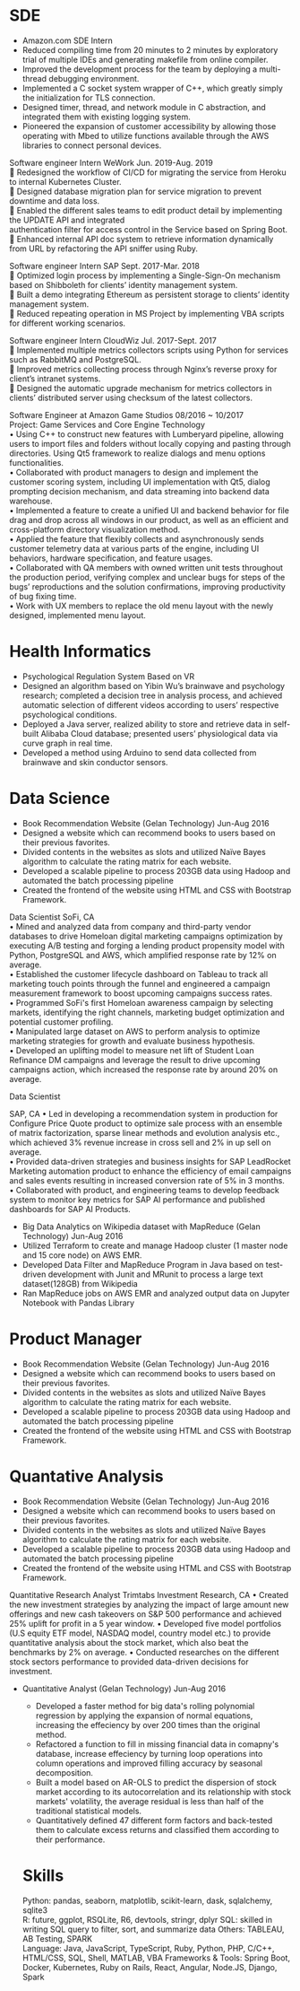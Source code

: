 



# SDE

* Amazon.com                                  SDE Intern
 * Reduced compiling time from 20 minutes to 2 minutes by exploratory trial of multiple IDEs and generating makefile
   from online compiler.
 * Improved the development process for the team by deploying a multi-thread debugging environment.
 * Implemented a C socket system wrapper of C++, which greatly simply the initialization for TLS connection.
 * Designed timer, thread, and network module in C abstraction, and integrated them with existing logging system.  
 * Pioneered the expansion of customer accessibility by allowing those operating with Mbed to utilize functions
    available through the AWS libraries to connect personal devices.
  
 Software engineer Intern WeWork Jun. 2019-Aug. 2019   
 Redesigned the workflow of CI/CD for migrating the service from Heroku to internal Kubernetes Cluster.   
 Designed database migration plan for service migration to prevent downtime and data loss.   
 Enabled the different sales teams to edit product detail by implementing the UPDATE API and integrated   
authentication filter for access control in the Service based on Spring Boot.   
 Enhanced internal API doc system to retrieve information dynamically from URL by refactoring the API sniffer
using Ruby.     


Software engineer Intern SAP Sept. 2017-Mar. 2018   
 Optimized login process by implementing a Single-Sign-On mechanism based on Shibboleth for clients’ identity
management system.   
 Built a demo integrating Ethereum as persistent storage to clients’ identity management system.   
 Reduced repeating operation in MS Project by implementing VBA scripts for different working scenarios.   
 
 Software engineer Intern CloudWiz Jul. 2017-Sept. 2017   
 Implemented multiple metrics collectors scripts using Python for services such as RabbitMQ and PostgreSQL.   
 Improved metrics collecting process through Nginx’s reverse proxy for client’s intranet systems.   
 Designed the automatic upgrade mechanism for metrics collectors in clients’ distributed server using
checksum of the latest collectors.   

Software Engineer at Amazon Game Studios 08/2016 ~ 10/2017   
Project: Game Services and Core Engine Technology   
• Using C++ to construct new features with Lumberyard pipeline, allowing users to import files and folders without locally copying and pasting through directories. Using Qt5 framework to realize dialogs and menu options functionalities.   
• Collaborated with product managers to design and implement the customer scoring system, including UI implementation with Qt5, dialog   
prompting decision mechanism, and data streaming into backend data warehouse.   
• Implemented a feature to create a unified UI and backend behavior for file drag and drop across all windows in our product, as well as an efficient and cross-platform directory visualization method.   
• Applied the feature that flexibly collects and asynchronously sends customer telemetry data at various parts of the engine, including UI behaviors, hardware specification, and feature usages.   
• Collaborated with QA members with owned written unit tests throughout the production period, verifying complex and unclear bugs for steps of the bugs’ reproductions and the solution confirmations, improving productivity of bug fixing time.   
• Work with UX members to replace the old menu layout with the newly designed, implemented menu layout.   


# Health Informatics

* Psychological Regulation System Based on VR
 * Designed an algorithm based on Yibin Wu’s brainwave and psychology research; completed a decision tree in
   analysis process, and achieved automatic selection of different videos according to users’ respective psychological
   conditions.
 * Deployed a Java server, realized ability to store and retrieve data in self-built Alibaba Cloud database; presented
   users’ physiological data via curve graph in real time.
 * Developed a method using Arduino to send data collected from brainwave and skin conductor sensors.

  
  
  
  
  
  
  
  
  
  # Data Science
  
  * Book Recommendation Website                                   (Gelan Technology)  Jun-Aug 2016
  * Designed a website which can recommend books to users based on their previous favorites.
  * Divided contents in the websites as slots and utilized Naïve Bayes algorithm to calculate the rating matrix for each website. 
  * Developed a scalable pipeline to process 203GB data using Hadoop and automated the batch processing pipeline
  * Created the frontend of the website using HTML and CSS with Bootstrap Framework.  
  
  Data Scientist  SoFi, CA   
• Mined and analyzed data from company and third-party vendor databases to drive Homeloan digital marketing campaigns optimization by executing A/B testing and forging a lending product propensity model with Python, PostgreSQL and AWS, which amplified response rate by 12% on average.   
• Established the customer lifecycle dashboard on Tableau to track all marketing touch points through the funnel and engineered a campaign measurement framework to boost upcoming campaigns success rates.   
• Programmed SoFi's first Homeloan awareness campaign by selecting markets, identifying the right channels, marketing budget optimization and potential customer profiling.   
• Manipulated large dataset on AWS to perform analysis to optimize marketing strategies for growth and evaluate business hypothesis.   
• Developed an uplifting model to measure net lift of Student Loan Refinance DM campaigns and leverage the result to drive upcoming campaigns action, which increased the response rate by around 20% on average.   
  
  
Data Scientist

SAP, CA
• Led in developing a recommendation system in production for Configure Price Quote product to optimize sale process with an ensemble of matrix factorization, sparse linear methods and evolution analysis etc., which achieved 3% revenue increase in cross sell and 2% in up sell on average.   
• Provided data-driven strategies and business insights for SAP LeadRocket Marketing automation product to enhance the efficiency of email campaigns and sales events resulting in increased conversion rate of 5% in 3 months.   
• Collaborated with product, and engineering teams to develop feedback system to monitor key metrics for SAP AI
performance and published dashboards for SAP AI Products.      
  
  
  * Big Data Analytics on Wikipedia dataset with MapReduce                                   (Gelan Technology)  Jun-Aug 2016
  * Utilized Terraform to create and manage Hadoop cluster (1 master node and 15 core node) on AWS EMR.
  * Developed Data Filter and MapReduce Program in Java based on test-driven development with Junit and MRunit to process a large text dataset(128GB) from Wikipedia
  * Ran MapReduce jobs on AWS EMR and analyzed output data on Jupyter Notebook with Pandas Library
  
  
  
  
  # Product Manager
  
  * Book Recommendation Website                                   (Gelan Technology)  Jun-Aug 2016
  * Designed a website which can recommend books to users based on their previous favorites.
  * Divided contents in the websites as slots and utilized Naïve Bayes algorithm to calculate the rating matrix for each website. 
  * Developed a scalable pipeline to process 203GB data using Hadoop and automated the batch processing pipeline
  * Created the frontend of the website using HTML and CSS with Bootstrap Framework.  
  
  
  
  # Quantative Analysis
  
  * Book Recommendation Website                                   (Gelan Technology)  Jun-Aug 2016
  * Designed a website which can recommend books to users based on their previous favorites.
  * Divided contents in the websites as slots and utilized Naïve Bayes algorithm to calculate the rating matrix for each website. 
  * Developed a scalable pipeline to process 203GB data using Hadoop and automated the batch processing pipeline
  * Created the frontend of the website using HTML and CSS with Bootstrap Framework.   
  
  
  Quantitative Research Analyst
Trimtabs Investment Research, CA
• Created the new investment strategies by analyzing the impact of large amount new offerings and new cash
takeovers on S&P 500 performance and achieved 25% uplift for profit in a 5 year window.
• Developed five model portfolios (U.S equity ETF model, NASDAQ model, country model etc.) to provide
quantitative analysis about the stock market, which also beat the benchmarks by 2% on average.
• Conducted researches on the different stock sectors performance to provided data-driven decisions for
investment.
  

* Quantitative Analyst                                         (Gelan Technology)  Jun-Aug 2016
  * Developed a faster method for big data's rolling polynomial regression by applying the expansion of normal equations, increasing the effeciency by over 200 times than the original method.
  * Refactored a function to fill in missing financial data in comapny's database, increase effeciency by turning loop operations into column operations and improved filling accuracy by seasonal decomposition.
  * Built a model based on AR-OLS to predict the dispersion of stock market according to its autocorrelation and its relationship with stock markets' volatility, the average residual is less than half of the traditional statistical models.
  * Quantitatively defined 47 different form factors and back-tested them to calculate excess returns and classified them according to their performance.










  # Skills
  Python: pandas, seaborn, matplotlib, scikit-learn, dask, sqlalchemy, sqlite3  
  R: future, ggplot, RSQLite, R6, devtools, stringr, dplyr
  SQL: skilled in writing SQL query to filter, sort, and summarize data
  Others: TABLEAU, AB Testing, SPARK  
  Language: Java, JavaScript, TypeScript, Ruby, Python, PHP, C/C++, HTML/CSS, SQL, Shell, MATLAB, VBA
Frameworks & Tools: Spring Boot, Docker, Kubernetes, Ruby on Rails, React, Angular, Node.JS, Django, Spark
  
  
  

  
  
  
